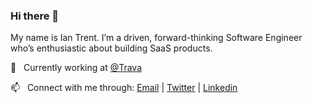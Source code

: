### Hi there 👋

My name is Ian Trent. I’m a driven, forward-thinking Software Engineer who’s enthusiastic about building SaaS products.

💼 &nbsp; Currently working at [@Trava](https://travasecurity.com)

📫 &nbsp; Connect with me through: <a href="mailto:ian.m.trent@gmail.com">Email</a> | <a href="https://twitter.com/ianmtrent" target="_blank">Twitter</a> | <a href="https://www.linkedin.com/in/ianmtrent/" target="_blank">Linkedin</a>
